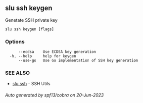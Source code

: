 ## slu ssh keygen

Genetate SSH private key

```
slu ssh keygen [flags]
```

### Options

```
      --ecdsa    Use ECDSA key generation
  -h, --help     help for keygen
      --use-go   Use Go implementation of SSH key generation
```

### SEE ALSO

* [slu ssh](slu_ssh.md)	 - SSH Utils

###### Auto generated by spf13/cobra on 20-Jun-2023
